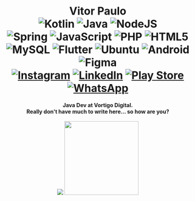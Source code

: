 <h1 align="center">Vitor Paulo
  <br>
  <img alt="Kotlin" src="https://img.shields.io/badge/kotlin-%230095D5.svg?&style=for-the-badge&logo=kotlin&logoColor=white"/>
  <img alt="Java" src="https://img.shields.io/badge/java-%23ED8B00.svg?&style=for-the-badge&logo=java&logoColor=white"/>
  <img alt="NodeJS" src="https://img.shields.io/badge/node.js%20-%2343853D.svg?&style=for-the-badge&logo=node.js&logoColor=white"/>
  <br>
  <img alt="Spring" src="https://img.shields.io/badge/spring%20-%236DB33F.svg?&style=for-the-badge&logo=spring&logoColor=white"/>
  <img alt="JavaScript" src="https://img.shields.io/badge/javascript%20-%23323330.svg?&style=for-the-badge&logo=javascript&logoColor=%23F7DF1E"/>
  <img alt="PHP" src="https://img.shields.io/badge/php-%23777BB4.svg?&style=for-the-badge&logo=php&logoColor=white"/>
  <img alt="HTML5" src="https://img.shields.io/badge/html5%20-%23E34F26.svg?&style=for-the-badge&logo=html5&logoColor=white"/>
  <br>
  <img alt="MySQL" src="https://img.shields.io/badge/mysql-%2300f.svg?&style=for-the-badge&logo=mysql&logoColor=white"/>
  <img alt="Flutter" src="https://img.shields.io/badge/Flutter%20-%2302569B.svg?&style=for-the-badge&logo=Flutter&logoColor=white" />
  <img alt="Ubuntu" src="https://img.shields.io/badge/Ubuntu-E95420?style=for-the-badge&logo=ubuntu&logoColor=white" />
  <img alt="Android" src="https://img.shields.io/badge/Android-3DDC84?style=for-the-badge&logo=android&logoColor=white" />
  <img alt="Figma" src="https://img.shields.io/badge/figma%20-%23F24E1E.svg?&style=for-the-badge&logo=figma&logoColor=white"/>
  <br>
  <a href="https://www.instagram.com/vit.orpaulo/" target="_blank"><img alt="Instagram" src="https://img.shields.io/badge/vit.orpaulo-%23E4405F.svg?&style=for-the-badge&logo=Instagram&logoColor=white"/></a>
  <a href="https://www.linkedin.com/in/vitor-paulo-910186164/" target="_blank"><img alt="LinkedIn" src="https://img.shields.io/badge/Vitor Paulo-%230077B5.svg?&style=for-the-badge&logo=linkedin&logoColor=white"/></a>
  <a href="https://play.google.com/store/apps/dev?id=5689578225764006091" target="_blank"><img alt="Play Store" src="https://img.shields.io/badge/Vitor Paulo-414141?style=for-the-badge&logo=google-play&logoColor=white" /></a>
  <a href="https://wa.me/5547996910435" target="_blank"><img alt="WhatsApp" src="https://img.shields.io/badge/47 996910435-25D366?style=for-the-badge&logo=whatsapp&logoColor=white"/></a>
</h1>
<p align="center">
  <strong>Java Dev at Vortigo Digital.<br>Really don't have much to write here... so how are you?</strong>
  <br>
  <br>
  <img src="https://github-readme-stats.vercel.app/api?username=vitorblog&show_icons=true&theme=radical&count_private=true">
  <img src="https://github-readme-stats.vercel.app/api/top-langs/?username=vitorblog&show_icons=true&theme=radical&count_private=true" height="195px">
</p>
